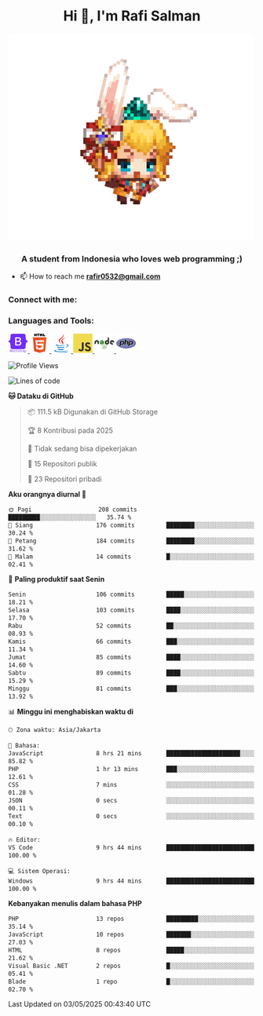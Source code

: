 <h1 align="center">Hi 👋, I'm Rafi Salman</h1>
<img src="img/lp.gif" /> 
<h3 align="center">A student from Indonesia who loves web programming ;)</h3>

- 📫 How to reach me **rafir0532@gmail.com**

<h3 align="left">Connect with me:</h3>
<p align="left">
</p>

<h3 align="left">Languages and Tools:</h3>
<p align="left"> <a href="https://getbootstrap.com" target="_blank" rel="noreferrer"> <img src="https://raw.githubusercontent.com/devicons/devicon/master/icons/bootstrap/bootstrap-plain-wordmark.svg" alt="bootstrap" width="40" height="40"/> </a> <a href="https://www.w3.org/html/" target="_blank" rel="noreferrer"> <img src="https://raw.githubusercontent.com/devicons/devicon/master/icons/html5/html5-original-wordmark.svg" alt="html5" width="40" height="40"/> </a> <a href="https://www.java.com" target="_blank" rel="noreferrer"> <img src="https://raw.githubusercontent.com/devicons/devicon/master/icons/java/java-original.svg" alt="java" width="40" height="40"/> </a> <a href="https://developer.mozilla.org/en-US/docs/Web/JavaScript" target="_blank" rel="noreferrer"> <img src="https://raw.githubusercontent.com/devicons/devicon/master/icons/javascript/javascript-original.svg" alt="javascript" width="40" height="40"/> </a> <a href="https://nodejs.org" target="_blank" rel="noreferrer"> <img src="https://raw.githubusercontent.com/devicons/devicon/master/icons/nodejs/nodejs-original-wordmark.svg" alt="nodejs" width="40" height="40"/> </a> <a href="https://www.php.net" target="_blank" rel="noreferrer"> <img src="https://raw.githubusercontent.com/devicons/devicon/master/icons/php/php-original.svg" alt="php" width="40" height="40"/> </a> </p>

<!--START_SECTION:waka-->
![Profile Views](http://img.shields.io/badge/Profil%20dilihat-0-blue)

![Lines of code](https://img.shields.io/badge/Sejak%20Hello%20World%20aku%20telah%20menulis-1.8%20million%20baris%20kode-blue)

**🐱 Dataku di GitHub** 

> 📦 111.5 kB Digunakan di GitHub Storage 
 > 
> 🏆 8 Kontribusi pada 2025
 > 
> 🚫 Tidak sedang bisa dipekerjakan
 > 
> 📜 15 Repositori publik 
 > 
> 🔑 23 Repositori pribadi 
 > 
**Aku orangnya diurnal 🐤** 

```text
🌞 Pagi                   208 commits         █████████░░░░░░░░░░░░░░░░   35.74 % 
🌆 Siang                  176 commits         ████████░░░░░░░░░░░░░░░░░   30.24 % 
🌃 Petang                 184 commits         ████████░░░░░░░░░░░░░░░░░   31.62 % 
🌙 Malam                  14 commits          █░░░░░░░░░░░░░░░░░░░░░░░░   02.41 % 
```
📅 **Paling produktif saat Senin** 

```text
Senin                    106 commits         █████░░░░░░░░░░░░░░░░░░░░   18.21 % 
Selasa                   103 commits         ████░░░░░░░░░░░░░░░░░░░░░   17.70 % 
Rabu                     52 commits          ██░░░░░░░░░░░░░░░░░░░░░░░   08.93 % 
Kamis                    66 commits          ███░░░░░░░░░░░░░░░░░░░░░░   11.34 % 
Jumat                    85 commits          ████░░░░░░░░░░░░░░░░░░░░░   14.60 % 
Sabtu                    89 commits          ████░░░░░░░░░░░░░░░░░░░░░   15.29 % 
Minggu                   81 commits          ███░░░░░░░░░░░░░░░░░░░░░░   13.92 % 
```


📊 **Minggu ini menghabiskan waktu di** 

```text
🕑︎ Zona waktu: Asia/Jakarta

💬 Bahasa: 
JavaScript               8 hrs 21 mins       █████████████████████░░░░   85.82 % 
PHP                      1 hr 13 mins        ███░░░░░░░░░░░░░░░░░░░░░░   12.61 % 
CSS                      7 mins              ░░░░░░░░░░░░░░░░░░░░░░░░░   01.28 % 
JSON                     0 secs              ░░░░░░░░░░░░░░░░░░░░░░░░░   00.11 % 
Text                     0 secs              ░░░░░░░░░░░░░░░░░░░░░░░░░   00.10 % 

🔥 Editor: 
VS Code                  9 hrs 44 mins       █████████████████████████   100.00 % 

💻 Sistem Operasi: 
Windows                  9 hrs 44 mins       █████████████████████████   100.00 % 
```

**Kebanyakan menulis dalam bahasa PHP** 

```text
PHP                      13 repos            █████████░░░░░░░░░░░░░░░░   35.14 % 
JavaScript               10 repos            ███████░░░░░░░░░░░░░░░░░░   27.03 % 
HTML                     8 repos             █████░░░░░░░░░░░░░░░░░░░░   21.62 % 
Visual Basic .NET        2 repos             █░░░░░░░░░░░░░░░░░░░░░░░░   05.41 % 
Blade                    1 repo              █░░░░░░░░░░░░░░░░░░░░░░░░   02.70 % 
```




 Last Updated on 03/05/2025 00:43:40 UTC
<!--END_SECTION:waka-->
